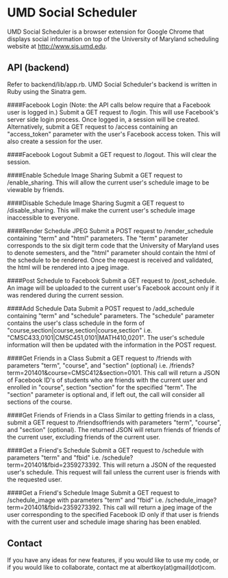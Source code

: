 UMD Social Scheduler
====================

UMD Social Scheduler is a browser extension for Google Chrome that displays social information on top of the University of Maryland scheduling website at http://www.sis.umd.edu. 

API (backend)
-------------
Refer to backend/lib/app.rb. UMD Social Scheduler's backend is written in Ruby using the Sinatra gem.

####Facebook Login (Note: the API calls below require that a Facebook user is logged in.)
  Submit a GET request to /login. This will use Facebook's server side login process. Once logged in, a session will be created.
  Alternatively, submit a GET request to /access containing an "access_token" parameter with the user's Facebook access token. This will also create a session for the user.

####Facebook Logout
  Submit a GET request to /logout. This will clear the session.

####Enable Schedule Image Sharing
  Submit a GET request to /enable_sharing. This will allow the current user's schedule image to be viewable by friends.
  
####Disable Schedule Image Sharing
  Sugmit a GET request to /disable_sharing. This will make the current user's schedule image inaccessible to everyone.
  
####Render Schedule JPEG
  Submit a POST request to /render_schedule containing "term" and "html" parameters. The "term" parameter corresponds to the six digit term code that the University of Maryland uses to denote semesters, and the "html" parameter should contain the html of the schedule to be rendered. Once the request is received and validated, the html will be rendered into a jpeg image.
  
####Post Schedule to Facebook
  Submit a GET request to /post_schedule. An image will be uploaded to the current user's Facebook account only if it was rendered during the current session.

####Add Schedule Data
  Submit a POST request to /add_schedule containing "term" and "schedule" parameters. The "schedule" parameter contains the user's class schedule in the form of "course,section|course,section|course,section" i.e. "CMSC433,0101|CMSC451,0101|MATH410,0201". The user's schedule information will then be updated with the information in the POST request.
  
####Get Friends in a Class
  Submit a GET request to /friends with parameters "term", "course", and "section" (optional) i.e. /friends?term=201401&course=CMSC412&section=0101. This call will return a JSON of Facebook ID's of students who are friends with the current user and enrolled in "course", section "section" for the specified "term". The "section" parameter is optional and, if left out, the call will consider all sections of the course.
  
####Get Friends of Friends in a Class
  Similar to getting friends in a class, submit a GET request to /friendsoffriends with parameters "term", "course", and "section" (optional). The returned JSON will return friends of friends of the current user, excluding friends of the current user.

####Get a Friend's Schedule
  Submit a GET request to /schedule with parameters "term" and "fbid" i.e. /schedule?term=201401&fbid=2359273392. This will return a JSON of the requested user's schedule. This request will fail unless the current user is friends with the requested user.
  
####Get a Friend's Schedule Image
  Submit a GET request to /schedule\_image with parameters "term" and "fbid" i.e. /schedule\_image?term=201401&fbid=2359273392. This call will return a jpeg image of the user corresponding to the specified Facebook ID only if that user is friends with the current user and schedule image sharing has been enabled. 
  
Contact
-------
If you have any ideas for new features, if you would like to use my code, or if you would like to collaborate, contact me at albertkoy(at)gmail(dot)com.
